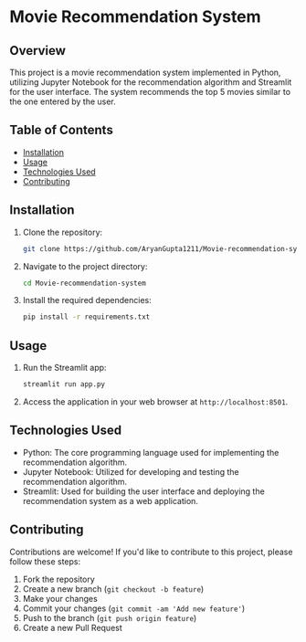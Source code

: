 # Movie Recommendation System

## Overview
This project is a movie recommendation system implemented in Python, utilizing Jupyter Notebook for the recommendation algorithm and Streamlit for the user interface. The system recommends the top 5 movies similar to the one entered by the user.

## Table of Contents
- [Installation](#installation)
- [Usage](#usage)
- [Technologies Used](#technologies-used)
- [Contributing](#contributing)

## Installation
1. Clone the repository:
    ```bash
    git clone https://github.com/AryanGupta1211/Movie-recommendation-system.git
2. Navigate to the project directory:
    ```bash
    cd Movie-recommendation-system
3. Install the required dependencies:
    ```bash
    pip install -r requirements.txt


## Usage
1. Run the Streamlit app:
    ```bash
    streamlit run app.py
2. Access the application in your web browser at `http://localhost:8501`.

## Technologies Used
- Python: The core programming language used for implementing the recommendation algorithm.
- Jupyter Notebook: Utilized for developing and testing the recommendation algorithm.
- Streamlit: Used for building the user interface and deploying the recommendation system as a web application.

## Contributing
Contributions are welcome! If you'd like to contribute to this project, please follow these steps:
1. Fork the repository
2. Create a new branch (`git checkout -b feature`)
3. Make your changes
4. Commit your changes (`git commit -am 'Add new feature'`)
5. Push to the branch (`git push origin feature`)
6. Create a new Pull Request


